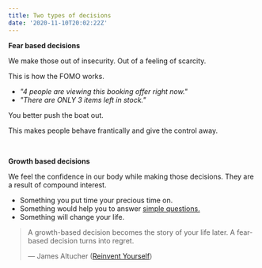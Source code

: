 ```yaml
---
title: Two types of decisions
date: '2020-11-10T20:02:22Z'
---
```


**Fear based decisions**

We make those out of insecurity. Out of a feeling of scarcity.

This is how the FOMO works.

- _"4 people are viewing this booking offer right now."_
- _"There are ONLY 3 items left in stock."_

You better push the boat out.

This makes people behave frantically and give the control away.

&nbsp;

**Growth based decisions**

We feel the confidence in our body while making those decisions.
They are a result of compound interest.

- Something you put time your precious time on.
- Something would help you to answer [simple questions.](./simple-questions)
- Something will change your life.

> A growth-based decision becomes the story of your life later. A fear-based decision turns into regret.
>
> &mdash; James Altucher ([Reinvent Yourself](../books/reinvent-yourself))
